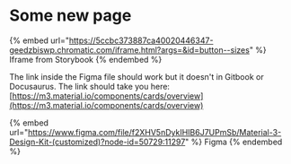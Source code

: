 # Some new page

{% embed url="https://5ccbc373887ca40020446347-geedzbiswp.chromatic.com/iframe.html?args=&id=button--sizes" %}
Iframe from Storybook
{% endembed %}

The link inside the Figma file should work but it doesn't in Gitbook or Docusaurus.  The link should take you here: [https://m3.material.io/components/cards/overview](https://m3.material.io/components/cards/overview)

{% embed url="https://www.figma.com/file/f2XHV5nDykIHIB6J7UPmSb/Material-3-Design-Kit-(customized)?node-id=50729:11297" %}
Figma
{% endembed %}
